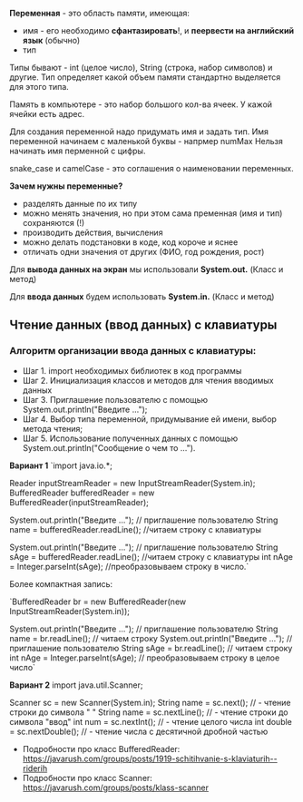 **Переменная** - это область памяти, имеющая:
* имя - его необходимо **сфантазировать**!, и **пеервести на английский язык** (обычно)
* тип

Типы бывают - int (целое число), String (строка, набор символов) и другие.
Тип определяет какой объем памяти стандартно выделяется для этого типа.  

Память в компьютере - это набор большого кол-ва ячеек. У кажой ячейки есть адрес.

Для создания переменной надо придумать имя и задать тип.
Имя переменной начинаем с маленькой буквы - напрмер numMax
Нельзя начинать имя перменной с цифры.

snake_case и camelCase - это соглашения о наименовании переменных.

**Зачем нужны переменные?**
- разделять данные по их типу 
- можно менять значения, но при этом сама пременная (имя и тип) сохраняются (!)
- производить действия, вычисления
- можно делать подстановки в коде, код короче и яснее
- отличать одни значения от других (ФИО, год рождения, рост)

Для **вывода данных на экран** мы использовали **System.out.** (Класс и метод)

Для **ввода данных** будем использовать **System.in.** (Класс и метод)

##  Чтение данных (ввод данных) с клавиатуры

### Алгоритм организации ввода данных с клавиатуры:
* Шаг 1. import необходимых библиотек в код программы
* Шаг 2. Инициализация классов и методов для чтения вводимых данных
* Шаг 3. Приглашение пользователю с помощью System.out.println("Введите ...");
* Шаг 4. Выбор типа переменной, придумывание ей имени, выбор метода чтения;
* Шаг 5. Использование полученных данных с помощью System.out.println("Сообщение о чем то ...").

**Вариант 1**
`import java.io.*;

Reader inputStreamReader = new InputStreamReader(System.in);
BufferedReader bufferedReader = new BufferedReader(inputStreamReader);

System.out.println("Введите ..."); // приглашение пользователю
String name = bufferedReader.readLine(); //читаем строку с клавиатуры

System.out.println("Введите ..."); // приглашение пользователю
String sAge = bufferedReader.readLine(); //читаем строку с клавиатуры
int nAge = Integer.parseInt(sAge); //преобразовываем строку в число.`

Более компактная запись:

`BufferedReader br = new BufferedReader(new InputStreamReader(System.in));

System.out.println("Введите ..."); // приглашение пользователю
String name = br.readLine(); // читаем строку
System.out.println("Введите ..."); // приглашение пользователю
String sAge = br.readLine(); // читаем строку
int nAge = Integer.parseInt(sAge); // преобразовываем строку в целое число`

**Вариант 2**
import java.util.Scanner;

Scanner sc = new Scanner(System.in);
String name = sc.next(); // - чтение строки до символа " "
String name = sc.nextLine(); // - чтение строки до символа "ввод"
int num = sc.nextInt(); // - чтение целого числа
int double = sc.nextDouble(); // - чтение числа c десятичной дробной частью

* Подробности про класс BufferedReader: https://javarush.com/groups/posts/1919-schitihvanie-s-klaviaturih--riderih
* Подробности про класс Scanner: https://javarush.com/groups/posts/klass-scanner



